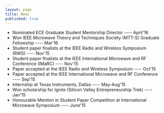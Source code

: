 ```yaml
---
layout: page
title: News
published: true
---
```


- Nominated ECE Graduate Student Mentorship Director ----  April'16
- Won IEEE Microwave Theory and Techniques Society (MTT-S) Graduate Fellowship ---- Mar'16
- Student paper finalists at the IEEE Radio and Wireless Symposium (RWS) ---- Nov'15
- Student paper finalists at the IEEE International Microwave and RF Conference (IMaRC) ---- Nov'15
- Paper accepted at the IEEE Radio and Wireless Symposium  ---- Oct'15
- Paper accepted at the IEEE International Microwave and RF Conference ---- Sep'15
- Internship at Texas Instruments, Dallas  ---- May-Aug'15
- Won scholarship for Ignite (Silicon Valley Entrepreneurship Trek) ---- Jan'15
- Honourable Mention in Student Paper Competition at International Microwave Symposium ---- June'15

